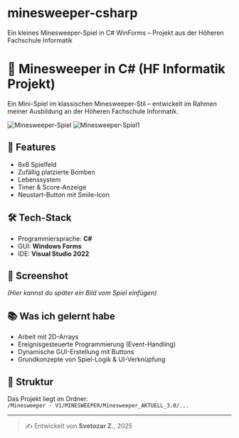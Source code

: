 # minesweeper-csharp
Ein kleines Minesweeper-Spiel in C# WinForms – Projekt aus der Höheren Fachschule Informatik

# 🧠 Minesweeper in C# (HF Informatik Projekt)

Ein Mini-Spiel im klassischen Minesweeper-Stil – entwickelt im Rahmen meiner Ausbildung an der Höheren Fachschule Informatik.

![Minesweeper-Spiel](https://github.com/user-attachments/assets/d44efd01-6367-44bb-b8c2-86c78b71a3e4)
![Minesweeper-Spiel1](https://github.com/user-attachments/assets/69dec7af-dd94-4ca5-a85a-2d7a548260f0)


## 🚀 Features
- 8x8 Spielfeld
- Zufällig platzierte Bomben
- Lebenssystem
- Timer & Score-Anzeige
- Neustart-Button mit Smile-Icon

## 🛠️ Tech-Stack
- Programmiersprache: **C#**
- GUI: **Windows Forms**
- IDE: **Visual Studio 2022**

## 📸 Screenshot
*(Hier kannst du später ein Bild vom Spiel einfügen)*

## 📚 Was ich gelernt habe
- Arbeit mit 2D-Arrays
- Ereignisgesteuerte Programmierung (Event-Handling)
- Dynamische GUI-Erstellung mit Buttons
- Grundkonzepte von Spiel-Logik & UI-Verknüpfung

## 📁 Struktur
Das Projekt liegt im Ordner:  
`/Minesweeper - V1/MINESWEEPER/Minesweeper_AKTUELL_3.0/...`

---

> ✍️ Entwickelt von **Svetozar Z.**, 2025
